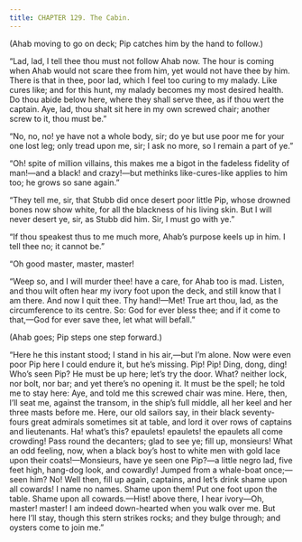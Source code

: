 ```yaml
---
title: CHAPTER 129. The Cabin.
---
```


(Ahab moving to go on deck; Pip catches him by the hand to follow.)

“Lad, lad, I tell thee thou must not follow Ahab now. The hour is coming when Ahab would not scare thee from him, yet would not have thee by him. There is that in thee, poor lad, which I feel too curing to my malady. Like cures like; and for this hunt, my malady becomes my most desired health. Do thou abide below here, where they shall serve thee, as if thou wert the captain. Aye, lad, thou shalt sit here in my own screwed chair; another screw to it, thou must be.”

“No, no, no! ye have not a whole body, sir; do ye but use poor me for your one lost leg; only tread upon me, sir; I ask no more, so I remain a part of ye.”

“Oh! spite of million villains, this makes me a bigot in the fadeless fidelity of man!—and a black! and crazy!—but methinks like-cures-like applies to him too; he grows so sane again.”

“They tell me, sir, that Stubb did once desert poor little Pip, whose drowned bones now show white, for all the blackness of his living skin. But I will never desert ye, sir, as Stubb did him. Sir, I must go with ye.”

“If thou speakest thus to me much more, Ahab’s purpose keels up in him. I tell thee no; it cannot be.”

“Oh good master, master, master!

“Weep so, and I will murder thee! have a care, for Ahab too is mad. Listen, and thou wilt often hear my ivory foot upon the deck, and still know that I am there. And now I quit thee. Thy hand!—Met! True art thou, lad, as the circumference to its centre. So: God for ever bless thee; and if it come to that,—God for ever save thee, let what will befall.”

(Ahab goes; Pip steps one step forward.)

“Here he this instant stood; I stand in his air,—but I’m alone. Now were even poor Pip here I could endure it, but he’s missing. Pip! Pip! Ding, dong, ding! Who’s seen Pip? He must be up here; let’s try the door. What? neither lock, nor bolt, nor bar; and yet there’s no opening it. It must be the spell; he told me to stay here: Aye, and told me this screwed chair was mine. Here, then, I’ll seat me, against the transom, in the ship’s full middle, all her keel and her three masts before me. Here, our old sailors say, in their black seventy-fours great admirals sometimes sit at table, and lord it over rows of captains and lieutenants. Ha! what’s this? epaulets! epaulets! the epaulets all come crowding! Pass round the decanters; glad to see ye; fill up, monsieurs! What an odd feeling, now, when a black boy’s host to white men with gold lace upon their coats!—Monsieurs, have ye seen one Pip?—a little negro lad, five feet high, hang-dog look, and cowardly! Jumped from a whale-boat once;—seen him? No! Well then, fill up again, captains, and let’s drink shame upon all cowards! I name no names. Shame upon them! Put one foot upon the table. Shame upon all cowards.—Hist! above there, I hear ivory—Oh, master! master! I am indeed down-hearted when you walk over me. But here I’ll stay, though this stern strikes rocks; and they bulge through; and oysters come to join me.”